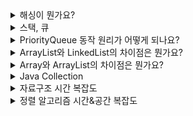 <details><summary>해싱이 뭔가요?</summary>

    - 키 값에 산술적인 연산을 통해 저장되어 있는 테이블의 주소를 계산하여 항목에 접근
    - 키 값 연산에 의해 직접 접근이 가능한 구조를 해시 테이블이라고 부른다.
    - 해시 테이블을 이용한 탐색을 해싱이라고 함
    - 해시 테이블은 뭔가요?
        - 데이터를 저장하는 자료구조 중 데이터를 빠르게 검색할 수 있는 자료구조
        - 내부적으로 배열을 사용하여 데이터를 저장하기 때문
        - 해시 테이블은 Key 값에 해시함수를 적용해 배열의 고유한 index를 생성
            - 이 index를 활용해 value를 저장 및 검색하게 된다.
            - 여기서 value가 저장되는 장소를 버킷 또는 슬롯이라고 한다.
        - 이 때, 키 값간에 충돌이 발생할 수 있다. 그럴때 Chaining, Open Address 방식으로 해결할 수 있다.
            - Chaining: 해싱된 모든 키들을 하나의 연결리스트로 저장
            - Open Addressing: 모든 키들을 해시 테이블에 저장. 이때 테이블의 각 칸에 1개의 키만 저장. 충돌날 시 충돌난 인덱스에서 충돌 해결 기법을 통해 해결
        - 균형 이진 탐색 트리로도 구현 가능. 그럼 이 때 탐색 시간은 O(logN)이 걸림.
    - [자바에서 지원하는 해시맵](https://www.notion.so/JAVA-77d78085062d4c188a9d89346acebc1e)
</details>
<details><summary>스택, 큐</summary>

    - 스택: 세로로 된 바구니와 같은 구조로 먼저 넣은 데이터가 마지막으로 나오게 되는 FILO 구조
        - 1, 2, 3, 4 순서대로 스택에 삽입된다고 했을 때, 나오는 순서는 4, 3, 2, 1이 된다.
        - 예로 함수를 재귀적으로 호출하면 호출 스택이 생긴다.
    - 큐: 가로로 된 통과 같은 구조에 데이터를 넣는 구조로서, 먼저 넣은 데이터가 가장 먼저 나오는 FIFO 구조
        - 1, 2, 3, 4 순서대로 스택에 삽입된다고 했을 때, 나오는 순서는 1, 2, 3, 4가 된다.
</details>
<details><summary>PriorityQueue 동작 원리가 어떻게 되나요?</summary>

    - 우선순위 큐는 가장 우선순위가 놓은 데이터를 먼저 꺼내기 위한 자료구조
    - 일반적으로 힙으로 구현되었고, 힙은 완전이진트리이기 때문에 삽입, 삭제 시간복잡도는 O(logN)입니다.
    - 최대힙, 최소힙으로 나눌 수 있고. 힙으로 구성된 이진트리는 모든 정점이 자식 요소보다 우선순위가 높다는 성질을 가지고 있음.
</details>
<details><summary>ArrayList와 LinkedList의 차이점은 뭔가요?</summary>

    - ArrayList는 데이터들이 순서대로 늘어선 배열
    - LinkedList는 자료의 주소값으로 서로 연결된 형식
    - ArrayList
        - 원하는 데이터에 무작위로 접근할 수 있다.
        - 리스트의 크기가 제한되어 있고, 리스트의 크기를 재조정하는 것은 많은 연산을 필요
        - 데이터의 추가/삭제를 위해서는 임시 배열을 생성 후 복제해야함
    - LinkedList
        - 리스트의 크기에 영향 없이 데이터를 추가할 수 있음
        - 데이터를 추가하기 위해 새로운 노드를 생성하여 연결하기 때문에 추가/삭제 연산이 빠름
        - 무작위 접근이 불가능하고, 순차 접근만 가능.
![alt ><](/images/arraylist_linkedlist.png)
</details>
<details><summary>Array와 ArrayList의 차이점은 뭔가요?</summary>

    - Array는 고정 길이입니다. 주어진 배열을 모두 채운 상태에서, 새 데이터를 추가하고 싶으면 새로운 배열을 만들어줘야 합니다.
    - ArrayList는 가변 길이입니다. 하지만 내부적으로 배열로 구성되어 있고, Default로 10개 공간을 가지고 생성됩니다.
        - capacity 인스턴스 변수를 가지고 있고 요소들이 더해지면 ArrayList의 capacity 또한 자동적으로 늘어남
        - 설정된 capacity를 넘어서 더 많은 객체가 들어오면, 배열 크기를 1.5배 증가시킨다.
</details>
<details><summary>Java Collection</summary>

    - List
        - ArrayList: 자바의 Vector를 개선한 배열로 구현한 List. 데이터가 저장된 순서가 같다.
        - LinkedList: 다음 노드의 주소를 기억하고 있는 List. 탐색의 경우 첫번째 노드부터 탐색해 나가기 때문에 느리지만, 삽입과 삭제는 간단하다.
    - [Map](https://www.notion.so/JAVA-77d78085062d4c188a9d89346acebc1e)
    - Set
        - HashSet: HashMap에서 Key값이 없는 자료형. 집합이라고 생각해도 무방. 순서를 보장하지 않으며, 중복값을 허용하지 않는다. Set중에는 가장 많이 사용
        - TreeSet: Red-Black Tree 자료구조를 사용한 Set
        - LinkedHashSet: LinkedList로 구현된 HashSet. 순서를 보장한다.
</details>
<details><summary>자료구조 시간 복잡도</summary>

![alt ><](./images/시간복잡도_그래프.png)
![alt ><](./images/알고리즘별_시간복잡도.png)
<!--img src='./images/시간복잡도_그래프.png' align="center" />
<img src="./images/알고리즘별_시간복잡도.png" align="center" /-->
</details>

<details><summary>정렬 알고리즘 시간&공간 복잡도</summary>
    <img src="./images/time_space_complexity.png" />

</details>